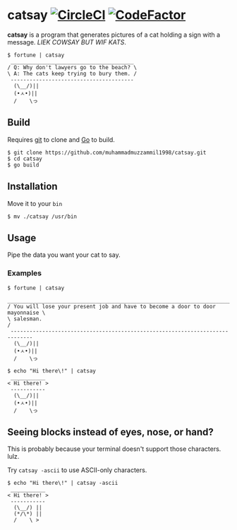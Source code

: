 
# catsay [![CircleCI](https://circleci.com/gh/muhammadmuzzammil1998/catsay.svg?style=svg)](https://circleci.com/gh/muhammadmuzzammil1998/catsay) [![CodeFactor](https://www.codefactor.io/repository/github/muhammadmuzzammil1998/catsay/badge)](https://www.codefactor.io/repository/github/muhammadmuzzammil1998/catsay)
**catsay** is a program that generates pictures of a cat holding a sign with a message. *LIEK COWSAY BUT WIF KATS*.
```
$ fortune | catsay
 _______________________________________
/ Q: Why don't lawyers go to the beach? \
\ A: The cats keep trying to bury them. /
 ---------------------------------------
  (\__/)||
  (•ㅅ•)||
  /    \っ
```

## Build
Requires [git](https://git-scm.com/download/win) to clone and [Go](https://golang.org/dl/) to build.
```
$ git clone https://github.com/muhammadmuzzammil1998/catsay.git
$ cd catsay
$ go build
```

## Installation
Move it to your `bin`
```
$ mv ./catsay /usr/bin
```

## Usage
Pipe the data you want your cat to say.
### Examples
```
$ fortune | catsay
 _____________________________________________________________________________
/ You will lose your present job and have to become a door to door mayonnaise \
\ salesman.                                                                   /
 -----------------------------------------------------------------------------
  (\__/)||
  (•ㅅ•)||
  /    \っ

$ echo "Hi there\!" | catsay
 ___________
< Hi there! >
 -----------
  (\__/)||
  (•ㅅ•)||
  /    \っ
```

## Seeing blocks instead of eyes, nose, or hand?
This is probably because your terminal doesn't support those characters. lulz.

Try `catsay -ascii` to use ASCII-only characters. 
```
$ echo "Hi there\!" | catsay -ascii
 ___________
< Hi there! >
 -----------
  (\__/) ||
  (*/\*) ||
  /    \ >
```
